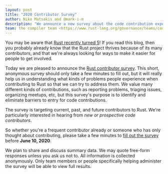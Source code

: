 ```yaml
---
layout: post
title: "2020 Contributor Survey"
author: Niko Matsakis and @mark-i-m
description: "We announce a new survey about the code contribution experience."
team: the compiler team <https://www.rust-lang.org/governance/teams/compiler>
---
```



You may be aware that [Rust recently turned 5][five]! If you read this blog,
then you probably already know that the Rust project thrives because of its
many contributors, and that we're always looking for ways to make it easier for
people to get involved.

[five]: https://blog.rust-lang.org/2020/05/15/five-years-of-rust.html

Today we are pleased to announce the [Rust contributor survey][survey]. This
short, anonymous survey should only take a few minutes to fill out, but it will
really help us in understanding what kinds of problems people experience when
contributing to Rust so that we can try to address them. We value many
different kinds of contributions, such as reporting problems, triaging issues,
organizing meetups, etc, but this survey's purpose is to identify and eliminate
barriers to entry for code contributions.

The survey is targeting current, past, and future contributors to Rust. We're
particularly interested in hearing from *new or prospective code contributors*.

So whether you're a frequent contributor already or someone who has only
thought about contributing, please take a few minutes to [fill out the
survey][survey] before **June 10, 2020**.

[survey]: https://forms.gle/G1jKM1ppGunft6j29

We plan to share and discuss summary data. We may quote free-form responses
unless you ask us not to. All information is collected anonymously. Only team
members or people specifically helping administer the survey will be able to
view full results.
